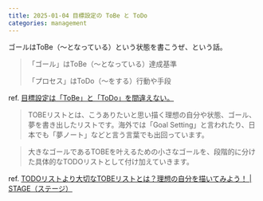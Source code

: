 ```yaml
---
title: 2025-01-04 目標設定の ToBe と ToDo
categories: management
---
```


ゴールはToBe（〜となっている）という状態を書こうぜ、という話。

> 「ゴール」はToBe（〜となっている）達成基準
>
> 「プロセス」はToDo（〜をする）行動や手段

ref. [目標設定は「ToBe」と「ToDo」を間違えない。](https://millreef.co.jp/blog/a4system/post-4528/)

> TOBEリストとは、こうありたいと思い描く理想の自分や状態、ゴール、夢を書き出したリストです。海外では「Goal Setting」と言われたり、日本でも「夢ノート」などと言う言葉でも出回っています。

> 大きなゴールであるTOBEを叶えるための小さなゴールを、段階的に分けた具体的なTODOリストとして付け加えていきます。

ref. [TODOリストより大切なTOBEリストとは？理想の自分を描いてみよう！ \| STAGE（ステージ）](https://stage.st/articles/cehb6/)
